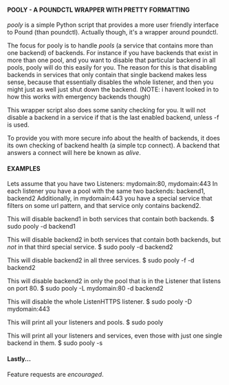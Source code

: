 #### POOLY - A POUNDCTL WRAPPER WITH PRETTY FORMATTING

_pooly_ is a simple Python script that provides a more user friendly interface to Pound (than poundctl).
Actually though, it's a wrapper around poundctl.

The focus for pooly is to handle _pools_ (a service that contains more than one backend) of backends.
For instance if you have backends that exist in more than one pool, and you want to disable that particular
backend in all pools, pooly will do this easily for you.
The reason for this is that disabling backends in services that only contain that single backend makes
less sense, because that essentially disables the whole listener, and then you might just as well just
shut down the backend.
(NOTE: i havent looked in to how this works with emergency backends though)

This wrapper script also does some sanity checking for you. It will not disable a backend in a service
if that is the last enabled backend, unless -f is used.

To provide you with more secure info about the health of backends, it does its own checking of backend
health (a simple tcp connect). A backend that answers a connect will here be known as _alive_.

#### EXAMPLES

Lets assume that you have two Listeners: mydomain:80, mydomain:443
In each listener you have a pool with the same two backends: backend1, backend2
Additionally, in mydomain:443 you have a special service that filters on some url pattern, and that service only contains backend2.

This will disable backend1 in both services that contain both backends.
$ sudo pooly -d backend1

This will disable backend2 in both services that contain both backends, but *not* in that third special service.
$ sudo pooly -d backend2

This will disable backend2 in all three services.
$ sudo pooly -f -d backend2

This will disable backend2 in only the pool that is in the Listener that listens on port 80.
$ sudo pooly -L mydomain:80 -d backend2

This will disable the whole ListenHTTPS listener.
$ sudo pooly -D mydomain:443

This will print all your listeners and pools.
$ sudo pooly

This will print all your listeners and services, even those with just one single backend in them.
$ sudo pooly -s


#### Lastly...

Feature requests are *encouraged*.
